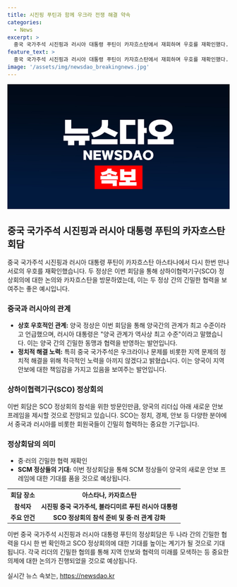 ```yaml
---
title: 시진핑 푸틴과 함께 우크라 전쟁 해결 약속
categories:
  - News
excerpt: >
  중국 국가주석 시진핑과 러시아 대통령 푸틴이 카자흐스탄에서 재회하며 우호를 재확인했다. 푸틴은 중·러 관계를 역사상 최고 수준으로 극찬하고, 시진핑은 지역 문제의 해결을 위해 노력을 약속했다. 또한, SCO 회원국의 정상회의를 위해 만난 것으로 알려졌으며, 이 정상회담은 새로운 안보 프레임을 제시할 것으로 기대된다. (단어 수: 73, 글자 수: 413)
feature_text: >
  중국 국가주석 시진핑과 러시아 대통령 푸틴이 카자흐스탄에서 재회하며 우호를 재확인했다. 푸틴은 중·러 관계를 역사상 최고 수준으로 극찬하고, 시진핑은 지역 문제의 해결을 위해 노력을 약속했다. 또한, SCO 회원국의 정상회의를 위해 만난 것으로 알려졌으며, 이 정상회담은 새로운 안보 프레임을 제시할 것으로 기대된다. (단어 수: 73, 글자 수: 413)
image: '/assets/img/newsdao_breakingnews.jpg'
---
```


<p><img src="/assets/img/newsdao_breakingnews.jpg" alt="pcversion 속보" /></p>

<h2 data-ke-size="size26">중국 국가주석 시진핑과 러시아 대통령 푸틴의 카자흐스탄 회담</h2>

<p data-ke-size="size16">중국 국가주석 시진핑과 러시아 대통령 푸틴이 카자흐스탄 아스타나에서 다시 한번 만나 서로의 우호를 재확인했습니다. 두 정상은 이번 회담을 통해 상하이협력기구(SCO) 정상회의에 대한 논의와 카자흐스탄을 방문하였는데, 이는 두 정상 간의 긴밀한 협력을 보여주는 좋은 예시입니다.</p>

<h3>중국과 러시아의 관계</h3>

<ul>
  <li><b>상호 우호적인 관계:</b> 양국 정상은 이번 회담을 통해 양국간의 관계가 최고 수준이라고 언급했으며, 러시아 대통령은 "양국 관계가 역사상 최고 수준"이라고 말했습니다. 이는 양국 간의 긴밀한 동맹과 협력을 반영하는 발언입니다.</li>
  <li><b>정치적 해결 노력:</b> 특히 중국 국가주석은 우크라이나 문제를 비롯한 지역 문제의 정치적 해결을 위해 적극적인 노력을 아끼지 않겠다고 밝혔습니다. 이는 양국이 지역 안보에 대한 책임감을 가지고 있음을 보여주는 발언입니다.</li>
</ul>

<h3>상하이협력기구(SCO) 정상회의</h3>

<p data-ke-size="size16">이번 회담은 SCO 정상회의 참석을 위한 방문인만큼, 양국의 리더십 아래 새로운 안보 프레임을 제시할 것으로 전망되고 있습니다. SCO는 정치, 경제, 안보 등 다양한 분야에서 중국과 러시아를 비롯한 회원국들이 긴밀히 협력하는 중요한 기구입니다.</p>

<h3>정상회담의 의미</h3>

<ul>
  <li>중·러의 긴밀한 협력 재확인</li>
  <li><b>SCM 정상들의 기대:</b> 이번 정상회담을 통해 SCM 정상들이 양국의 새로운 안보 프레임에 대한 기대를 품을 것으로 예상됩니다.</li>
</ul>

<table>
  <tr>
    <th>회담 장소</th>
    <th>아스타나, 카자흐스탄</th>
  </tr>
  <tr>
    <td style="text-align: center; height: 17px;"><b>참석자</b></td>
    <td style="text-align: center; height: 17px;"><b>시진핑 중국 국가주석, 블라디미르 푸틴 러시아 대통령</b></td>
  </tr>
  <tr>
    <td style="text-align: center; height: 17px;"><b>주요 안건</b></td>
    <td style="text-align: center; height: 17px;"><b>SCO 정상회의 참석 준비 및 중·러 관계 강화</b></td>
  </tr>
</table>

<p data-ke-size="size16">이번 중국 국가주석 시진핑과 러시아 대통령 푸틴의 정상회담은 두 나라 간의 긴밀한 협력을 다시 한 번 확인하고 SCO 정상회의에 대한 기대를 높이는 계기가 될 것으로 기대됩니다. 각국 리더의 긴밀한 협의를 통해 지역 안보와 협력의 미래를 모색하는 등 중요한 의제에 대한 논의가 진행되었을 것으로 예상됩니다.</p>
실시간 뉴스 속보는, <a href="https://newsdao.kr" rel="dofollow">https://newsdao.kr</a>


